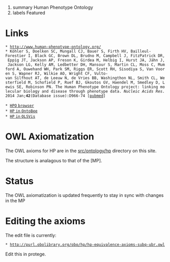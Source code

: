 1.  summary Human Phenotype Ontology
2.  labels Featured

Links
=====

`* `[`http://www.human-phenotype-ontology.org/`](http://www.human-phenotype-ontology.org/)\
`* Köhler S, Doelken SC, Mungall CJ, Bauer S, Firth HV, Bailleul-Forestier I, Black GC, Brown DL, Brudno M, Campbell J, FitzPatrick DR, Eppig JT, Jackson AP, Freson K, Girdea M, Helbig I, Hurst JA, Jähn J, Jackson LG, Kelly AM, Ledbetter DH, Mansour S, Martin CL, Moss C, Mumford A, Ouwehand WH, Park SM, Riggs ER, Scott RH, Sisodiya S, Van Vooren S, Wapner RJ, Wilkie AO, Wright CF, Vulto-van Silfhout AT, de Leeuw N, de Vries BB, Washingthon NL, Smith CL, Westerfield M, Schofield P, Ruef BJ, Gkoutos GV, Haendel M, Smedley D, Lewis SE, Robinson PN. The Human Phenotype Ontology project: linking molecular biology and disease through phenotype data. `<em>`Nucleic Acids Res.`</em>`2014 Jan;`<strong>`42`</strong>`(Database issue):D966-74 [`<a href="http://www.ncbi.nlm.nih.gov/pubmed/24217912" onclick="window.open(this.href); return false;">`pubmed`</a>`]`

`* `[`HPO`
`browser`](http://www.human-phenotype-ontology.org/hpoweb/showterm?id=HP:0000118)\
`* `[`HP` `in`
`OntoBee`](http://www.ontobee.org/browser/index.php?o=HP)\
`* `[`HP` `in` `OLSVis`](http://ols.wordvis.com/q=HP:0000001)

OWL Axiomatization
==================

The OWL axioms for HP are in the
[src/ontology/hp](http://phenotype-ontologies.googlecode.com/svn/trunk/src/ontology/hp/)
directory on this site.

The structure is analagous to that of the [MP].

Status
======

The OWL axiomatization is updated frequently to stay in sync with
changes in the MP

Editing the axioms
==================

The edit file is currently:

`* `[`http://purl.obolibrary.org/obo/hp/hp-equivalence-axioms-subq-ubr.owl`](http://purl.obolibrary.org/obo/hp/hp-equivalence-axioms-subq-ubr.owl)

Edit this in protege.
